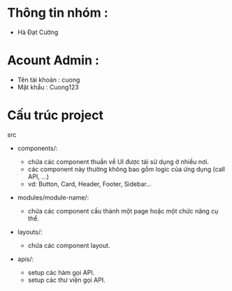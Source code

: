 # Thông tin nhóm :
 - Hà Đạt Cường

# Acount Admin :
- Tên tài khoản : cuong
- Mật khẩu : Cuong123


# Cấu trúc project
src
- components/:
    - chứa các component thuần về UI được tái sử dụng ở nhiều nơi.
    - các component này thường không bao gồm logic của ứng dụng (call API, ...)
    - vd: Button, Card, Header, Footer, Sidebar...

- modules/module-name/:
    - chứa các component cấu thành một page hoặc một chức năng cụ thể.
    
- layouts/:
    - chứa các component layout.

- apis/: 
    - setup các hàm gọi API.
    - setup các thư viện gọi API.
